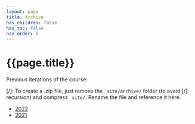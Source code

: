 ```yaml
---
layout: page
title: Archive
has_children: false
has_toc: false
nav_order: 6
---
```


# {{page.title}}

Previous iterations of the course:

[/]: To create a .zip file, just remove the `_site/archive/` folder (to avoid
[/]: recursion) and compress `_site/`. Rename the file and reference it here.

- <a href="{%link archive/2022.zip%}">2022</a>
- <a href="{%link archive/2021.zip%}">2021</a>


